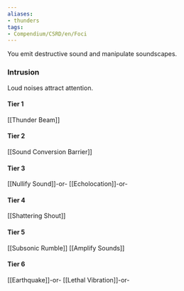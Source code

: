 ```yaml
---
aliases:
- thunders
tags:
- Compendium/CSRD/en/Foci
---
```


You emit destructive sound and manipulate soundscapes.
 ### Intrusion
Loud noises attract attention.

#### Tier 1
[[Thunder Beam]]
#### Tier 2
[[Sound Conversion Barrier]]
#### Tier 3
[[Nullify Sound]]-or-
[[Echolocation]]-or-
#### Tier 4
[[Shattering Shout]]
#### Tier 5
[[Subsonic Rumble]]
[[Amplify Sounds]]
#### Tier 6
[[Earthquake]]-or-
[[Lethal Vibration]]-or-
